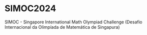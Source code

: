 # SIMOC2024
SIMOC - Singapore International Math Olympiad Challenge (Desafio Internacional da Olimpíada de Matemática de Singapura)
